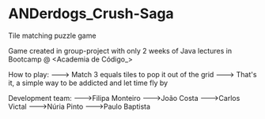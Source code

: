 # ANDerdogs_Crush-Saga
Tile matching puzzle game

Game created in group-project with only 2 weeks of Java lectures in Bootcamp @ <Academia de Código_>

How to play:
---> Match 3 equals tiles to pop it out of the grid
---> That's it, a simple way to be addicted and let time fly by

Development team:
--->Filipa Monteiro
--->João Costa
--->Carlos Victal
--->Núria Pinto
--->Paulo Baptista

